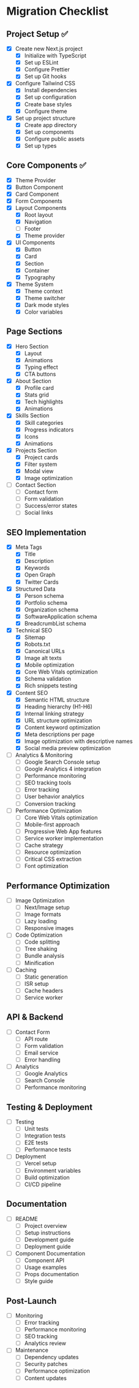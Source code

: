 # Migration Checklist

## Project Setup ✅
- [x] Create new Next.js project
  - [x] Initialize with TypeScript
  - [x] Set up ESLint
  - [x] Configure Prettier
  - [x] Set up Git hooks

- [x] Configure Tailwind CSS
  - [x] Install dependencies
  - [x] Set up configuration
  - [x] Create base styles
  - [x] Configure theme

- [x] Set up project structure
  - [x] Create app directory
  - [x] Set up components
  - [x] Configure public assets
  - [x] Set up types

## Core Components ✅
- [x] Theme Provider
- [x] Button Component
- [x] Card Component
- [x] Form Components
- [x] Layout Components
  - [x] Root layout
  - [x] Navigation
  - [ ] Footer
  - [x] Theme provider

- [x] UI Components
  - [x] Button
  - [x] Card
  - [x] Section
  - [x] Container
  - [x] Typography

- [x] Theme System
  - [x] Theme context
  - [x] Theme switcher
  - [x] Dark mode styles
  - [x] Color variables

## Page Sections
- [x] Hero Section
  - [x] Layout
  - [x] Animations
  - [x] Typing effect
  - [x] CTA buttons

- [x] About Section
  - [x] Profile card
  - [x] Stats grid
  - [x] Tech highlights
  - [x] Animations

- [x] Skills Section
  - [x] Skill categories
  - [x] Progress indicators
  - [x] Icons
  - [x] Animations

- [x] Projects Section
  - [x] Project cards
  - [x] Filter system
  - [x] Modal view
  - [x] Image optimization

- [ ] Contact Section
  - [ ] Contact form
  - [ ] Form validation
  - [ ] Success/error states
  - [ ] Social links

## SEO Implementation
- [x] Meta Tags
  - [x] Title
  - [x] Description
  - [x] Keywords
  - [x] Open Graph
  - [x] Twitter Cards

- [x] Structured Data
  - [x] Person schema
  - [x] Portfolio schema
  - [x] Organization schema
  - [x] SoftwareApplication schema
  - [x] BreadcrumbList schema

- [x] Technical SEO
  - [x] Sitemap
  - [x] Robots.txt
  - [x] Canonical URLs
  - [x] Image alt texts
  - [x] Mobile optimization
  - [x] Core Web Vitals optimization
  - [x] Schema validation
  - [x] Rich snippets testing

- [x] Content SEO
  - [x] Semantic HTML structure
  - [x] Heading hierarchy (H1-H6)
  - [x] Internal linking strategy
  - [x] URL structure optimization
  - [x] Content keyword optimization
  - [x] Meta descriptions per page
  - [x] Image optimization with descriptive names
  - [x] Social media preview optimization

- [ ] Analytics & Monitoring
  - [ ] Google Search Console setup
  - [ ] Google Analytics 4 integration
  - [ ] Performance monitoring
  - [ ] SEO tracking tools
  - [ ] Error tracking
  - [ ] User behavior analytics
  - [ ] Conversion tracking

- [ ] Performance Optimization
  - [ ] Core Web Vitals optimization
  - [ ] Mobile-first approach
  - [ ] Progressive Web App features
  - [ ] Service worker implementation
  - [ ] Cache strategy
  - [ ] Resource optimization
  - [ ] Critical CSS extraction
  - [ ] Font optimization

## Performance Optimization
- [ ] Image Optimization
  - [ ] Next/Image setup
  - [ ] Image formats
  - [ ] Lazy loading
  - [ ] Responsive images

- [ ] Code Optimization
  - [ ] Code splitting
  - [ ] Tree shaking
  - [ ] Bundle analysis
  - [ ] Minification

- [ ] Caching
  - [ ] Static generation
  - [ ] ISR setup
  - [ ] Cache headers
  - [ ] Service worker

## API & Backend
- [ ] Contact Form
  - [ ] API route
  - [ ] Form validation
  - [ ] Email service
  - [ ] Error handling

- [ ] Analytics
  - [ ] Google Analytics
  - [ ] Search Console
  - [ ] Performance monitoring

## Testing & Deployment
- [ ] Testing
  - [ ] Unit tests
  - [ ] Integration tests
  - [ ] E2E tests
  - [ ] Performance tests

- [ ] Deployment
  - [ ] Vercel setup
  - [ ] Environment variables
  - [ ] Build optimization
  - [ ] CI/CD pipeline

## Documentation
- [ ] README
  - [ ] Project overview
  - [ ] Setup instructions
  - [ ] Development guide
  - [ ] Deployment guide

- [ ] Component Documentation
  - [ ] Component API
  - [ ] Usage examples
  - [ ] Props documentation
  - [ ] Style guide

## Post-Launch
- [ ] Monitoring
  - [ ] Error tracking
  - [ ] Performance monitoring
  - [ ] SEO tracking
  - [ ] Analytics review

- [ ] Maintenance
  - [ ] Dependency updates
  - [ ] Security patches
  - [ ] Performance optimization
  - [ ] Content updates 